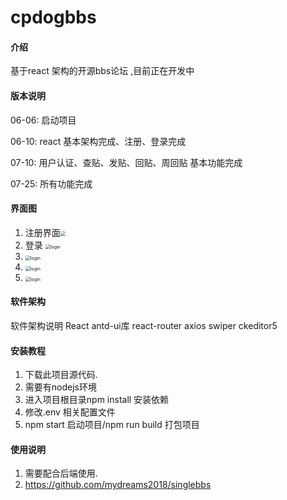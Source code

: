 # cpdogbbs

#### 介绍
基于react 架构的开源bbs论坛 ,目前正在开发中

#### 版本说明
06-06: 启动项目

06-10: react 基本架构完成、注册、登录完成

07-10: 用户认证、查贴、发贴、回贴、周回贴 基本功能完成

07-25: 所有功能完成

#### 界面图

1. 注册界面<img src="https://www.kungreat.cn/images/images_md/register-react.PNG" style="zoom:50%;" />
2. 登录 <img src="https://www.kungreat.cn/images/images_md/login-react.PNG" alt="login" style="zoom:50%;" />
3. <img src="https://www.kungreat.cn/images/images_md/react-1.PNG" alt="login" style="zoom:50%;" />
4. <img src="https://www.kungreat.cn/images/images_md/react-2.PNG" alt="login" style="zoom:50%;" />
5. <img src="https://www.kungreat.cn/images/images_md/react-3.PNG" alt="login" style="zoom:50%;" />

#### 软件架构

软件架构说明
React  antd-ui库  react-router  axios swiper ckeditor5 

#### 安装教程

1. 下载此项目源代码.
2. 需要有nodejs环境
3. 进入项目根目录npm install 安装依赖
4. 修改.env 相关配置文件
5. npm start 启动项目/npm run build 打包项目
#### 使用说明

1.  需要配合后端使用.
2.  https://github.com/mydreams2018/singlebbs